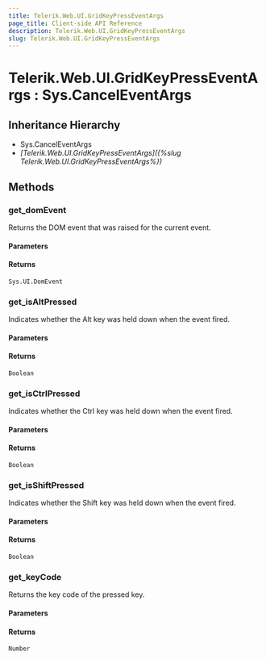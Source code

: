 ```yaml
---
title: Telerik.Web.UI.GridKeyPressEventArgs
page_title: Client-side API Reference
description: Telerik.Web.UI.GridKeyPressEventArgs
slug: Telerik.Web.UI.GridKeyPressEventArgs
---
```


# Telerik.Web.UI.GridKeyPressEventArgs : Sys.CancelEventArgs 

## Inheritance Hierarchy

* Sys.CancelEventArgs
* *[Telerik.Web.UI.GridKeyPressEventArgs]({%slug Telerik.Web.UI.GridKeyPressEventArgs%})*


## Methods

###  get_domEvent

Returns the DOM event that was raised for the current event.

#### Parameters

#### Returns

`Sys.UI.DomEvent` 

### get_isAltPressed

Indicates whether the Alt key was held down when the event fired.

#### Parameters

#### Returns

`Boolean` 

### get_isCtrlPressed

Indicates whether the Ctrl key was held down when the event fired.

#### Parameters

#### Returns

`Boolean` 

### get_isShiftPressed

Indicates whether the Shift key was held down when the event fired.

#### Parameters

#### Returns

`Boolean` 

### get_keyCode

Returns the key code of the pressed key.

#### Parameters

#### Returns

`Number` 



